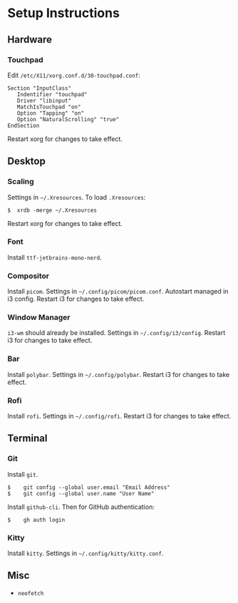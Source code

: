 # Setup Instructions

## Hardware

### Touchpad
 Edit `/etc/X11/xorg.conf.d/30-touchpad.conf`:
 ```
Section "InputClass"
    Indentifier "touchpad"
    Driver "libinput"
    MatchIsTouchpad "on"
    Option "Tapping" "on"
    Option "NaturalScrolling" "true"
EndSection
```
Restart xorg for changes to take effect.

## Desktop

### Scaling

Settings in `~/.Xresources`. To load `.Xresources`:

```
$  xrdb -merge ~/.Xresources
```
Restart xorg for changes to take effect.

### Font

Install `ttf-jetbrains-mono-nerd`.

### Compositor

Install `picom`. Settings in `~/.config/picom/picom.conf`. Autostart managed in i3 config. Restart i3 for changes to take effect.

### Window Manager

`i3-wm` should already be installed. Settings in `~/.config/i3/config`. Restart i3 for changes to take effect.

### Bar

Install `polybar`. Settings in `~/.config/polybar`. Restart i3 for changes to take effect.

### Rofi

Install `rofi`. Settings in `~/.config/rofi`. Restart i3 for changes to take effect.

## Terminal

### Git

Install `git`.
```
$    git config --global user.email "Email Address"
$    git config --global user.name "User Name"
```
Install `github-cli`. Then for GitHub authentication:
```
$    gh auth login
```

### Kitty

Install `kitty`. Settings in `~/.config/kitty/kitty.conf`.

## Misc

- `neofetch`
